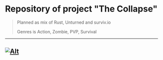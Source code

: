 # Repository of project "The Collapse"
> Planned as mix of Rust, Unturned and surviv.io
>
> Genres is Action, Zombie, PVP, Survival
---
[![Alt](https://repobeats.axiom.co/api/embed/49deeab3ba4c9ccd232e6c39d267ef2eb221800a.svg "Repobeats analytics image")](https://github.com/The-Collapse/game)
---